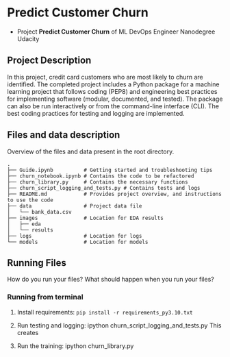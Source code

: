 # Predict Customer Churn

- Project **Predict Customer Churn** of ML DevOps Engineer Nanodegree Udacity

## Project Description
In this project, credit card customers who are most likely to churn are identified. The completed project includes a Python package for a machine learning project that follows coding (PEP8) and engineering best practices for implementing software (modular, documented, and tested). The package can also be run interactively or from the command-line interface (CLI). The best coding practices for testing and logging are implemented.

## Files and data description
Overview of the files and data present in the root directory. 

    .
    ├── Guide.ipynb          # Getting started and troubleshooting tips
    ├── churn_notebook.ipynb # Contains the code to be refactored
    ├── churn_library.py     # Contains the necessary functions
    ├── churn_script_logging_and_tests.py # Contains tests and logs
    ├── README.md            # Provides project overview, and instructions to use the code
    ├── data                 # Project data file
    │   └── bank_data.csv
    ├── images               # Location for EDA results
    │   ├── eda
    │   └── results
    ├── logs                 # Location for logs
    └── models               # Location for models

## Running Files
How do you run your files? What should happen when you run your files?

### Running from terminal
1. Install requirements: 
    `pip install -r requirements_py3.10.txt`

2. Run testing and logging: ipython churn_script_logging_and_tests.py
This creates 
3. Run the training: ipython churn_library.py




